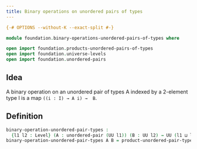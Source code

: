 ```yaml
---
title: Binary operations on unordered pairs of types
---
```


```agda
{-# OPTIONS --without-K --exact-split #-}

module foundation.binary-operations-unordered-pairs-of-types where

open import foundation.products-unordered-pairs-of-types
open import foundation.universe-levels
open import foundation.unordered-pairs
```

## Idea

A binary operation on an unordered pair of types A indexed by a 2-element type I is a map `((i : I) → A i) →  B`.

## Definition

```agda
binary-operation-unordered-pair-types :
  {l1 l2 : Level} (A : unordered-pair (UU l1)) (B : UU l2) → UU (l1 ⊔ l2)
binary-operation-unordered-pair-types A B = product-unordered-pair-types A → B
```
